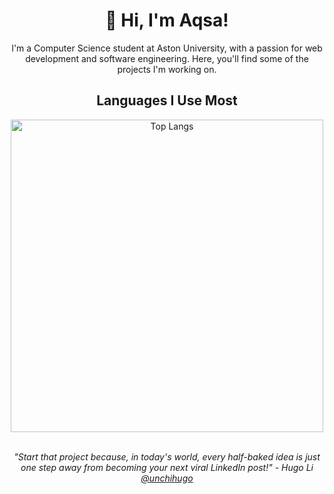 <h1 align="center">👋 Hi, I'm Aqsa!</h1>
<p align="center">
    I'm a Computer Science student at Aston University, with a passion for web development and software engineering. Here, you'll find some of the projects I'm working on.
</p>

<h2 align="center">Languages I Use Most</h2>
<div align="center">
  <img src="https://github-readme-stats.vercel.app/api/top-langs/?username=aqsaamjad05&layout=compact&bg_color=ffffff" alt="Top Langs" width="500">
</div>
<br>

<p align="center">
    <i>"Start that project because, in today's world, every half-baked idea is just one step away from becoming your next viral LinkedIn post!" - Hugo Li <a href="https://github.com/unchihugo"> @unchihugo</a> </i><br>
</p>
